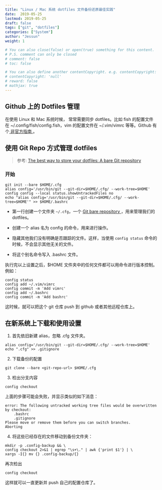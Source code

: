 ```yaml
---
title: "Linux / Mac 系统 dotfiles 文件备份还原最佳实践"
date:  2019-05-25
lastmod: 2019-05-25
draft: false
tags: ["git", "dotfiles"]
categories: ["System"]
author: "Jessun"
weight: 1

# You can also close(false) or open(true) something for this content.
# P.S. comment can only be closed
# comment: false
# toc: false

# You can also define another contentCopyright. e.g. contentCopyright: "This is another copyright."
# contentCopyright: 'null'
# reward: false
# mathjax: true
---
```


## Github 上的 Dotfiles 管理

在使用 Linux 和 Mac 系统时候， 常常需要同步 dotfiles。比如 fish 的配置文件在 ~/.config/fish/config.fish，vim 的配置文件在 ~/.vim/vimrc 等等。Github 有个[ 非官方指南 ](https://dotfiles.github.io)。

## 使用 Git Repo 方式管理 dotfiles

> 参考: [The best way to store your dotfiles: A bare Git repository](https://www.atlassian.com/git/tutorials/dotfiles)

### 开始

```shell
git init --bare $HOME/.cfg
alias config='/usr/bin/git --git-dir=$HOME/.cfg/ --work-tree=$HOME'
config config --local status.showUntrackedFiles no
echo "alias config='/usr/bin/git --git-dir=$HOME/.cfg/ --work-tree=$HOME'" >> $HOME/.bashrc
```

- 第一行创建一个文件夹 `~/.cfg`，一个 [ Git bare repository ](http://www.saintsjd.com/2011/01/what-is-a-bare-git-repository/)，用来管理我们的 dotfiles。

- 创建一个 alias 名为 config 的命令，用来进行操作。

- 隐藏其他我们没有明确是否跟踪的文件。这样，当使用 `config status` 命令的时候，不会显示其他无关的文件。

- 将这个别名命令写入 .bashrc 文件。

执行完以上设置之后，$HOME 文件夹中的任何文件都可以用命令进行版本控制。例如：

```shell
config status
config add ~/.vim/vimrc
config commit -m 'Add vimrc'
config add ~/.bashrc
config commit -m 'Add bashrc'
```

这时候，就可以把这个 git 仓库 push 到 github 或者其他远程仓库上。

##  在新系统上下载和使用设置

1. 首先依旧新建 alias，忽略 .cfg 文件夹。

```shell
alias config='/usr/bin/git --git-dir=$HOME/.cfg/ --work-tree=$HOME'
echo ".cfg" >> .gitignore
```

2. 下载备份的配置

```shell
git clone --bare <git-repo-url> $HOME/.cfg
```

3. 检出分支内容

```shell
config checkout
```

上面的步骤可能会失败，并显示类似的如下消息：

```shell
error: The following untracked working tree files would be overwritten by checkout:
    .bashrc
    .gitignore
Please move or remove them before you can switch branches.
Aborting
```

4. 将这些已经存在的文件移动到备份文件夹：

```shell
mkdir -p .config-backup && \
config checkout 2>&1 | egrep "\s+\." | awk {'print $1'} | \
xargs -I{} mv {} .config-backup/{}
```

再次检出

```shell
config checkout
```

这样就可以一直更新并 push 自己的配置仓库了。
